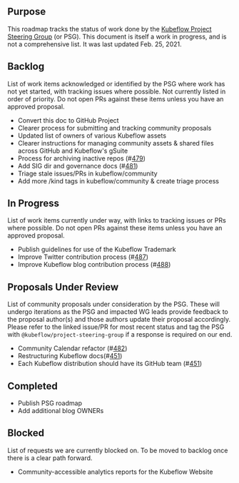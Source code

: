 ## Purpose 
This roadmap tracks the status of work done by the [Kubeflow Project Steering Group](https://github.com/jlewi/internal-acls/blob/7984b302128b1967640fee186773734b3ae13c82/github-orgs/kubeflow/org.yaml#L937) (or PSG). This document 
is itself a work in progress, and is not a comprehensive list. It was last updated Feb. 25, 2021.

## Backlog
List of work items acknowledged or identified by the PSG where work has not yet started, with tracking issues
where possible. Not currently listed in order of priority. Do not open PRs against these items unless you have 
an approved proposal.
- Convert this doc to GitHub Project
- Clearer process for submitting and tracking community proposals
- Updated list of owners of various Kubeflow assets
- Clearer instructions for managing community assets & shared files across GitHub and Kubeflow's gSuite
- Process for archiving inactive repos (#[479](https://github.com/kubeflow/community/issues/479))
- Add SIG dir and governance docs (#[481](https://github.com/kubeflow/community/issues/481))
- Triage stale issues/PRs in kubeflow/community
- Add more /kind tags in kubeflow/community & create triage process

## In Progress
List of work items currently under way, with links to tracking issues or PRs where possible. Do not open PRs
against these items unless you have an approved proposal.
- Publish guidelines for use of the Kubeflow Trademark
- Improve Twitter contribution process (#[487](https://github.com/kubeflow/community/issues/487))
- Improve Kubeflow blog contribution process (#[488](https://github.com/kubeflow/community/issues/488))

## Proposals Under Review
List of community proposals under consideration by the PSG. These will undergo iterations as the PSG and 
impacted WG leads provide feedback to the proposal author(s) and those authors update their proposal
accordingly. Please refer to the linked issue/PR for most recent status and tag the PSG with 
`@kubeflow/project-steering-group` if a response is required on our end. 
- Community Calendar refactor (#[482](https://github.com/kubeflow/community/issues/482))
- Restructuring Kubeflow docs(#[451](https://github.com/kubeflow/community/pull/440)) 
- Each Kubeflow distribution should have its GitHub team (#[451](https://github.com/kubeflow/community/issues/451))

## Completed
- Publish PSG roadmap
- Add additional blog OWNERs 

## Blocked
List of requests we are currently blocked on. To be moved to backlog once there is a clear path forward.
- Community-accessible analytics reports for the Kubeflow Website
